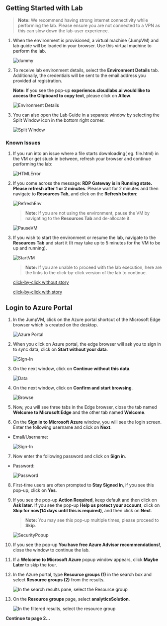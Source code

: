 ## Getting Started with Lab

> **Note:** We recommend having strong internet connectivity while performing the lab. Please ensure you are not connected to a VPN as this can slow down the lab-user experience.

1. When the environment is provisioned, a virtual machine (JumpVM) and lab guide will be loaded in your browser. Use this virtual machine to perform the lab.

   ![dummy](https://github.com/CloudLabsAI-Azure/Ignite-lab/blob/main/media/labstartpage2.png?raw=true)

2. To receive lab environment details, select the **Environment Details** tab. Additionally, the credentials will be sent to the email address you provided at registration.

   **Note:** If you see the pop-up **experience.cloudlabs.ai would like to access the Clipboard to copy text**, please click on **Allow**.

   ![Environment Details](https://github.com/CloudLabsAI-Azure/Ignite-lab/blob/main/media/labenvdet.png?raw=true)

3. You can also open the Lab Guide in a separate window by selecting the Split Window icon in the bottom right corner.

   ![Split Window](https://github.com/CloudLabsAI-Azure/Ignite-lab/blob/main/media/labenvsplit.png?raw=true)

### Known Issues

1. If you run into an issue where a file starts downloading( eg. file.html) in the VM or get stuck in between, refresh your browser and continue performing the lab:

   ![HTMLError](https://github.com/CloudLabsAI-Azure/Ignite-lab/blob/main/media/htmlerror.png?raw=true)

2. If you come across the message: **RDP Gateway is in Running state. Please refresh after 1 or 2 minutes**. Please wait for 2 minutes and then navigate to **Resources Tab**, and click on the **Refresh button**:

   ![RefreshEnv](https://github.com/CloudLabsAI-Azure/Ignite-lab/blob/main/media/refreshenv.png?raw=true)
 
   > **Note:** If you are not using the environment, pause the VM by navigating to the **Resources Tab** and de-allocate it.

    ![PauseVM](https://github.com/CloudLabsAI-Azure/Ignite-lab/blob/main/media/labvmdealloc.png?raw=true)

1. If you wish to start the environment or resume the lab, navigate to the **Resources Tab** and start it (It may take up to 5 minutes for the VM to be up and running).

   ![StartVM](https://github.com/CloudLabsAI-Azure/Ignite-lab/blob/main/media/labvmalloc.png?raw=true)
   
   >**Note:** If you are unable to proceed with the lab execution, here are the links to the click-by-click version of the lab to continue.   

   [click-by-click without story](https://content.cloudguides.com/guides/Analytics%20in%20MIDP%20-%20Interactive%20Experience)

   [click-by-click with story](https://content.cloudguides.com/guides/Analytics%20in%20MIDP%20-%20Interactive%20Experience%20with%20a%20story)

## Login to Azure Portal

1. In the JumpVM, click on the Azure portal shortcut of the Microsoft Edge browser which is created on the desktop.

   ![Azure Portal](https://github.com/CloudLabsAI-Azure/Ignite-lab/blob/main/media/labstartap.png?raw=true)

2. When you click on Azure portal, the edge browser will ask you to sign in to sync data, click on **Start without your data**.

   ![Sign-In](https://github.com/CloudLabsAI-Azure/Ignite-lab/blob/main/media/signin%20without%20data.png?raw=true)

3. On the next window, click on **Continue without this data**.

   ![Data](https://github.com/CloudLabsAI-Azure/Ignite-lab/blob/main/media/continue%20with%20this%20data.png?raw=true)

4. On the next window, click on **Confirm and start browsing**.

   ![Browse](https://github.com/CloudLabsAI-Azure/Ignite-lab/blob/main/media/confirm%20and%20start%20browsing.png?raw=true)

5. Now, you will see three tabs in the Edge browser, close the tab named **Welcome to Microsoft Edge** and the other tab named **Welcome**.

6. On the **Sign in to Microsoft Azure** window, you will see the login screen. Enter the following username and click on **Next**.

* Email/Username: <inject key="AzureAdUserEmail"></inject>

    ![Sign-In](https://github.com/CloudLabsAI-Azure/Ignite-lab/blob/main/media/click%20on%20next.png?raw=true)

7. Now enter the following password and click on **Sign in**.

* Password: <inject key="AzureAdUserPassword"></inject>

   ![Password](https://github.com/CloudLabsAI-Azure/Ignite-lab/blob/main/media/06.png?raw=true)

8. First-time users are often prompted to **Stay Signed In**, if you see this pop-up, click on **Yes**.

9. If you see the pop-up **Action Required**, keep default and then click on **Ask later**. If you see the pop-up **Help us protect your account**, click on **Skip for now(14 days until this is required)**, and then click on **Next**.

   >**Note:** You may see this pop-up multiple times, please proceed to **Skip**.

   ![SecurityPopup](https://github.com/CloudLabsAI-Azure/Ignite-lab/blob/main/media/Ask-Later.png?raw=true)

10. If you see the pop-up **You have free Azure Advisor recommendations!**, close the window to continue the lab.

11. If a **Welcome to Microsoft Azure** popup window appears, click **Maybe Later** to skip the tour.

1. In the Azure portal, type **Resource groups (1)** in the search box and select **Resource groups (2)** from the results.

    ![In the search results pane, select the Resource group](https://github.com/CloudLabsAI-Azure/Ignite-lab/blob/main/media/image1107.png?raw=true)

1. On the **Resource groups** page, select **analyticsSolution**.

    ![In the filtered results, select the resource group](https://github.com/CloudLabsAI-Azure/Ignite-lab/blob/main/media/image1109.png?raw=true)

**Continue to page 2...**